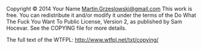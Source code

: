 Copyright © 2014 Your Name Martin.Grzeslowski@gmail.com
This work is free. You can redistribute it and/or modify it under the
terms of the Do What The Fuck You Want To Public License, Version 2,
as published by Sam Hocevar. See the COPYING file for more details.

The full text of the WTFPL: http://www.wtfpl.net/txt/copying/
